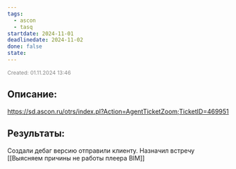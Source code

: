 ```yaml
---
tags:
  - ascon
  - tasq
startdate: 2024-11-01
deadlinedate: 2024-11-02
done: false
state:
---
```

<span style="font-size:12px; color:#888888;">Created: 01.11.2024 13:46</span>

## Описание:

https://sd.ascon.ru/otrs/index.pl?Action=AgentTicketZoom;TicketID=469951
## Результаты:

Создали дебаг версию отправили клиенту. Назначил встречу [[Выясняем причины не работы плеера BIM]]


